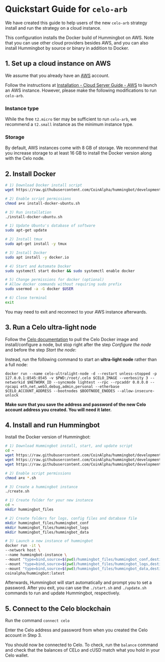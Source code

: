 # Quickstart Guide for `celo-arb`

We have created this guide to help users of the new `celo-arb` strategy install and run the strategy on a cloud instance. 

This configuration installs the Docker build of Hummingbot on AWS. Note that you can use other cloud providers besides AWS, and you can also install Hummingbot by source or binary in addition to Docker.

## 1. Set up a cloud instance on AWS

We assume that you already have an [AWS](https://aws.amazon.com/) account.

Follow the instructions at [Installation - Cloud Server Guide - AWS](/installation/cloud/#amazon-web-services) to launch an AWS instance. However, please make the following modifications to run `celo-arb`.

### Instance type

While the free `t2.micro` tier may be sufficient to run `celo-arb`, we recommend a `t2.small` instance as the minimum instance type.

### Storage
By default, AWS instances come with 8 GB of storage. We recommend that you increase storage to at least 16 GB to install the Docker version along with the Celo node.

## 2. Install Docker

```bash tab="Option 1: Easy Install"
# 1) Download Docker install script
wget https://raw.githubusercontent.com/CoinAlpha/hummingbot/development/installation/install-docker/install-docker-ubuntu.sh

# 2) Enable script permissions
chmod a+x install-docker-ubuntu.sh

# 3) Run installation
./install-docker-ubuntu.sh
```

```bash tab="Option 2: Manual Installation"
# 1) Update Ubuntu's database of software
sudo apt-get update

# 2) Install tmux
sudo apt-get install -y tmux

# 3) Install Docker
sudo apt install -y docker.io

# 4) Start and Automate Docker
sudo systemctl start docker && sudo systemctl enable docker 

# 5) Change permissions for docker (optional)
# Allow docker commands without requiring sudo prefix
sudo usermod -a -G docker $USER 

# 6) Close terminal
exit
```

You may need to exit and reconnect to your AWS instance afterwards.

## 3. Run a Celo ultra-light node

Follow the [Celo documentation](https://docs.celo.org/getting-started/mainnet/running-a-full-node-in-mainnet) to pull the Celo Docker image and install/configure a node, but stop right after the step *Configure the node* and before the step *Start the node*:

Instead, run the following command to start an **ultra-light node** rather than a full node:
```
docker run --name celo-ultralight-node -d --restart unless-stopped -p 127.0.0.1:8545:8545 -v $PWD:/root/.celo $CELO_IMAGE --verbosity 3 --networkid $NETWORK_ID --syncmode lightest --rpc --rpcaddr 0.0.0.0 --rpcapi eth,net,web3,debug,admin,personal --etherbase $CELO_ACCOUNT_ADDRESS --bootnodes $BOOTNODE_ENODES --allow-insecure-unlock
```

**Make sure that you save the address and password of the new Celo account address you created. You will need it later.** 

## 4. Install and run Hummingbot

Install the Docker version of Hummingbot:

```bash tab="Option 1: Easy Install"
# 1) Download Hummingbot install, start, and update script
cd ~
wget https://raw.githubusercontent.com/CoinAlpha/hummingbot/development/installation/docker-commands/create.sh
wget https://raw.githubusercontent.com/CoinAlpha/hummingbot/development/installation/docker-commands/start.sh
wget https://raw.githubusercontent.com/CoinAlpha/hummingbot/development/installation/docker-commands/update.sh

# 2) Enable script permissions
chmod a+x *.sh

# 3) Create a hummingbot instance
./create.sh
```

```bash tab="Option 2: Manual Installation"
# 1) Create folder for your new instance
cd ~
mkdir hummingbot_files

# 2) Create folders for logs, config files and database file
mkdir hummingbot_files/hummingbot_conf
mkdir hummingbot_files/hummingbot_logs
mkdir hummingbot_files/hummingbot_data

# 3) Launch a new instance of hummingbot
docker run -it \
--network host \
--name hummingbot-instance \
--mount "type=bind,source=$(pwd)/hummingbot_files/hummingbot_conf,destination=/conf/" \
--mount "type=bind,source=$(pwd)/hummingbot_files/hummingbot_logs,destination=/logs/" \
--mount "type=bind,source=$(pwd)/hummingbot_files/hummingbot_data,destination=/data/" \
coinalpha/hummingbot:latest
```

Afterwards, Hummingbot will start automatically and prompt you to set a password. After you exit, you can use the `./start.sh` and `./update.sh` commands to run and update Hummingbot, respectively.


## 5. Connect to the Celo blockchain

Run the command `connect celo`

Enter the Celo address and password from when you created the Celo account in Step 3.

You should now be connected to Celo. To check, run the `balance` command and check that the balances of CELo and cUSD match what you hold in your Celo wallet.